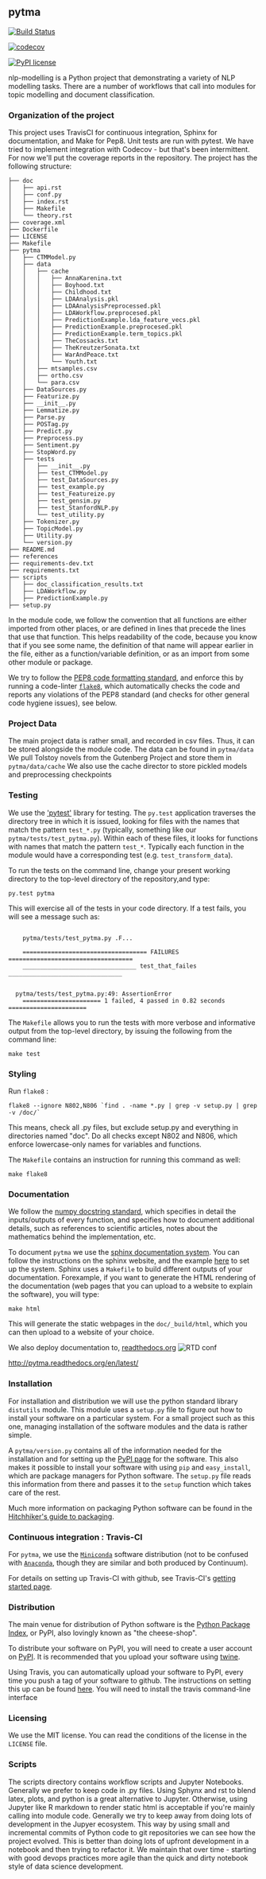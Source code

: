 ## pytma
[![Build Status](https://travis-ci.com/brucebcampbell/nlp-modelling.svg?branch=master)](https://travis-ci.com/brucebcampbell/nlp-modelling.svg?branch=master)

[![codecov](https://codecov.io/gh/brucebcampbell/nlp-modelling/branch/master/graph/badge.svg)](https://codecov.io/gh/brucebcampbell/nlp-modelling)

[![PyPI license](https://img.shields.io/pypi/l/ansicolortags.svg)](https://pypi.python.org/pypi/ansicolortags/)



nlp-modelling is a Python project that demonstrating a variety of NLP modelling tasks. There are a number of workflows that call into modules for topic modelling and document classification.

### Organization of the  project

This project uses TravisCI for continuous integration, Sphinx for documentation, and Make for Pep8. Unit tests are run with pytest.
We have tried to implement integration with Codecov - but that's been intermittent. For now we'll put the coverage
reports in the repository. 
The project has the following structure:

```
├── doc
│   ├── api.rst
│   ├── conf.py
│   ├── index.rst
│   ├── Makefile
│   └── theory.rst
├── coverage.xml
├── Dockerfile
├── LICENSE
├── Makefile
├── pytma
│   ├── CTMModel.py
│   ├── data
│   │   ├── cache
│   │   │   ├── AnnaKarenina.txt
│   │   │   ├── Boyhood.txt
│   │   │   ├── Childhood.txt
│   │   │   ├── LDAAnalysis.pkl
│   │   │   ├── LDAAnalysisPreprocessed.pkl
│   │   │   ├── LDAWorkflow.preprocesed.pkl
│   │   │   ├── PredictionExample.lda_feature_vecs.pkl
│   │   │   ├── PredictionExample.preprocesed.pkl
│   │   │   ├── PredictionExample.term_topics.pkl
│   │   │   ├── TheCossacks.txt
│   │   │   ├── TheKreutzerSonata.txt
│   │   │   ├── WarAndPeace.txt
│   │   │   └── Youth.txt
│   │   ├── mtsamples.csv
│   │   ├── ortho.csv
│   │   └── para.csv
│   ├── DataSources.py
│   ├── Featurize.py
│   ├── __init__.py
│   ├── Lemmatize.py
│   ├── Parse.py
│   ├── POSTag.py
│   ├── Predict.py
│   ├── Preprocess.py
│   ├── Sentiment.py
│   ├── StopWord.py
│   ├── tests
│   │   ├── __init__.py
│   │   ├── test_CTMModel.py
│   │   ├── test_DataSources.py
│   │   ├── test_example.py
│   │   ├── test_Featureize.py
│   │   ├── test_gensim.py
│   │   ├── test_StanfordNLP.py
│   │   └── test_utility.py
│   ├── Tokenizer.py
│   ├── TopicModel.py
│   ├── Utility.py
│   └── version.py
├── README.md
├── references
├── requirements-dev.txt
├── requirements.txt
├── scripts
│   ├── doc_classification_results.txt
│   ├── LDAWorkflow.py
│   ├── PredictionExample.py
├── setup.py
```

In the module code, we follow the convention that all functions are either
imported from other places, or are defined in lines that precede the lines that
use that function. This helps readability of the code, because you know that if
you see some name, the definition of that name will appear earlier in the file,
either as a function/variable definition, or as an import from some other module
or package.

We try to follow the
[PEP8 code formatting standard](https://www.python.org/dev/peps/pep-0008/), and  enforce this by running a code-linter
[`flake8`](http://flake8.pycqa.org/en/latest/), which automatically checks the
code and reports any violations of the PEP8 standard (and checks for other
  general code hygiene issues), see below.

### Project Data
The main project data is rather small, and recorded in csv files.  Thus, it can be stored 
alongside the module code. The data can be found in `pytma/data`
We pull Tolstoy novels from the Gutenberg Project and store them in `pytma/data/cache` 
We also use the cache director to store pickled models and preprocessing checkpoints
 
### Testing

We use the ['pytest'](http://pytest.org/latest/) library for
testing. The `py.test` application traverses the directory tree in which it is
issued, looking for files with the names that match the pattern `test_*.py`
(typically, something like our `pytma/tests/test_pytma.py`). Within each
of these files, it looks for functions with names that match the pattern
`test_*`. Typically each function in the module would have a corresponding test
(e.g. `test_transform_data`).

To run the tests on the command line, change your present working directory to
the top-level directory of the repository,and type:

    py.test pytma

This will exercise all of the tests in your code directory. If a test fails, you
will see a message such as:

```

    pytma/tests/test_pytma.py .F...

    =================================== FAILURES ===================================
    ________________________________ test_that_failes ________________________________


  pytma/tests/test_pytma.py:49: AssertionError
    ====================== 1 failed, 4 passed in 0.82 seconds ======================
```



The `Makefile` allows you to run the tests with more
verbose and informative output from the top-level directory, by issuing the
following from the command line:

    make test

### Styling

Run `flake8` :

```
flake8 --ignore N802,N806 `find . -name *.py | grep -v setup.py | grep -v /doc/`
```

This means, check all .py files, but exclude setup.py and everything in
directories named "doc". Do all checks except N802 and N806, which enforce
lowercase-only names for variables and functions.

The `Makefile` contains an instruction for running this command as well:

    make flake8

### Documentation

We follow the [numpy docstring
standard](https://github.com/numpy/numpy/blob/master/doc/HOWTO_DOCUMENT.rst.txt),
which specifies in detail the inputs/outputs of every function, and specifies
how to document additional details, such as references to scientific articles,
notes about the mathematics behind the implementation, etc.

To document `pytma` we use the [sphinx documentation
system](http://sphinx-doc.org/). You can follow the instructions on the sphinx
website, and the example [here](http://matplotlib.org/sampledoc/) to set up the
system. Sphinx uses a `Makefile` to build different outputs of your documentation. Forexample, if you want to generate the HTML rendering of the documentation (web
pages that you can upload to a website to explain the software), you will type:

	make html

This will generate the static webpages in the `doc/_build/html`, which you
can then upload to a website of your choice.


We also deploy documentation to, [readthedocs.org](https://readthedocs.org)
![RTD conf](https://github.com/uwescience/pytma/blob/master/doc/_static/RTD-advanced-conf.png)

 http://pytma.readthedocs.org/en/latest/


### Installation

For installation and distribution we will use the python standard
library `distutils` module. This module uses a `setup.py` file to
figure out how to install your software on a particular system. For a
small project such as this one, managing installation of the software
modules and the data is rather simple.

A `pytma/version.py` contains all of the information needed for the
installation and for setting up the [PyPI
page](https://pypi.python.org/pypi/pytma) for the software. This
also makes it possible to install your software with using `pip` and
`easy_install`, which are package managers for Python software. The
`setup.py` file reads this information from there and passes it to the
`setup` function which takes care of the rest.

Much more information on packaging Python software can be found in the
[Hitchhiker's guide to
packaging](https://the-hitchhikers-guide-to-packaging.readthedocs.org).


### Continuous integration : Travis-CI

For `pytma`, we use the
[`Miniconda`](http://conda.pydata.org/miniconda.html) software distribution (not
to be confused with [`Anaconda`](https://store.continuum.io/cshop/anaconda/),
though they are similar and both produced by Continuum).

For details on setting up Travis-CI with github, see Travis-CI's
[getting started
page](https://docs.travis-ci.com/user/getting-started/#To-get-started-with-Travis-CI%3A).

### Distribution

The main venue for distribution of Python software is the [Python
Package Index](https://pypi.python.org/), or PyPI, also lovingly known
as "the cheese-shop".

To distribute your software on PyPI, you will need to create a user account on
[PyPI](http://python-packaging-user-guide.readthedocs.org/en/latest/distributing/#register-your-project).
It is recommended that you upload your software using
[twine](http://python-packaging-user-guide.readthedocs.org/en/latest/distributing/#upload-your-distributions).

Using Travis, you can automatically upload your software to PyPI,
every time you push a tag of your software to github. The instructions
on setting this up can be found
[here](http://docs.travis-ci.com/user/deployment/pypi/). You will need
to install the travis command-line interface

### Licensing

We use the MIT license. You can read the conditions of the license in the
`LICENSE` file.


### Scripts

The scripts directory contains workflow scripts and Jupyter Notebooks. Generally we prefer to keep code in .py files. Using Sphynx and rst to blend latex, plots, and python is a great alternative to Jupyter. Otherwise, using Jupyter like R markdown to render static html is acceptable if you're mainly calling into module code.  Generally we try to keep away from doing lots of development in the Jupyer ecosystem. This way by using small and incremental commits of Python code to git repositories we can see how the project evolved. This is better than doing lots of upfront development in a notebook and then trying to refactor it.  We maintain that over time - starting with good devops practices more agile than the quick and dirty notebook style of data science development.
